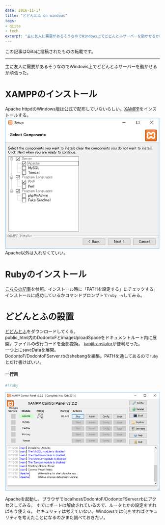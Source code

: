 ```yaml
---
date: 2016-11-17
title: "どどんとふ on windows"
tags:
- qiita
- tech
excerpt: "主に友人に需要があるそうなのでWindows上でどどんとふサーバーを動かせるか頑張った。"
---
```

この記事はQiitaに投稿されたものの転載です。

---
主に友人に需要があるそうなのでWindows上でどどんとふサーバーを動かせるか頑張った。

# XAMPPのインストール
Apache httpdのWindows版は公式で配布していないらしい。[XAMPP](https://www.apachefriends.org/jp/)をインストールする。  
![2016-11-16.png](/assets/qiita/0/57768/8a070a33-cd64-75c8-3e6c-57f022032a72.png)  
Apache以外は入れなくていい。

# Rubyのインストール

[こちらの記事](http://qiita.com/machu/items/91038f4d4a3b9b5bd6f1)を参照。インストール時に「PATHを設定する」にチェックする。  
インストールに成功しているかコマンドプロンプトで`ruby -v`してみる。

# どどんとふの設置

[どどんとふ](http://www.dodontof.com/index.php?option=com_content&view=article&id=246&Itemid=126)をダウンロードしてくる。  
public_html内のDodontoFとimageUploadSpaceをドキュメントルート内に展開。ファイルの改行コードを全部変換。  [kanjitranslator](http://www.kashim.com/kanjitranslator/)が便利だった。  
一つ上にsaveDataを展開。  
DodontoF/DodontoFServer.rbのshebangを編集。PATHを通してあるので`ruby`とだけ書けばいい。

#### 一行目

```ruby
#!ruby
```

![2016-11-17.png](/assets/qiita/0/57768/a1b95ec1-2693-a74c-9d79-64042f60b2ea.png)


Apacheを起動し、ブラウザでlocalhost/DodontoF/DodontoFServer.rbにアクセスしてみる。
すでにポートは解放されているので、ルータとかの設定をすればもう使える。
セキュリティは考えていない。Windowsでは何をすればセキュリティを考えたことになるのかまた調べておきたい。
